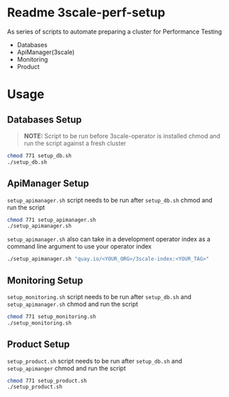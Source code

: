 # Readme 3scale-perf-setup

As series of scripts to automate preparing a cluster for Performance Testing
- Databases
- ApiManager(3scale)
- Monitoring
- Product

# Usage
## Databases Setup
>**NOTE:** Script to be run before 3scale-operator is installed
chmod and run the script against a fresh cluster
```bash
chmod 771 setup_db.sh
./setup_db.sh
```
## ApiManager Setup
`setup_apimanager.sh` script needs to be run after `setup_db.sh`
chmod and run the script 
```bash
chmod 771 setup_apimanager.sh
./setup_apimanager.sh
```
`setup_apimanager.sh` also can take in a development operator index as a command line argument to use your operator index
```bash
./setup_apimanager.sh "quay.io/<YOUR_ORG>/3scale-index:<YOUR_TAG>"
```

## Monitoring Setup
`setup_monitoring.sh` script needs to be run after `setup_db.sh` and `setup_apimanager.sh`
chmod and run the script 
```bash
chmod 771 setup_monitoring.sh
./setup_monitoring.sh
```

## Product Setup
`setup_product.sh` script needs to be run after `setup_db.sh` and `setup_apimanger`
chmod and run the script 
```bash
chmod 771 setup_product.sh
./setup_product.sh
```